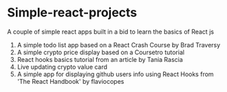 # Simple-react-projects
A couple of simple react apps built in a bid to learn the basics of React js

1. A simple todo list app based on a React Crash Course by Brad Traversy
2. A simple crypto price display based on a Coursetro tutorial
3. React hooks
basics tutorial from an article by Tania Rascia
4. Live updating crypto value card
5. A simple app for displaying github users info using React Hooks from 'The React Handbook' by flaviocopes
